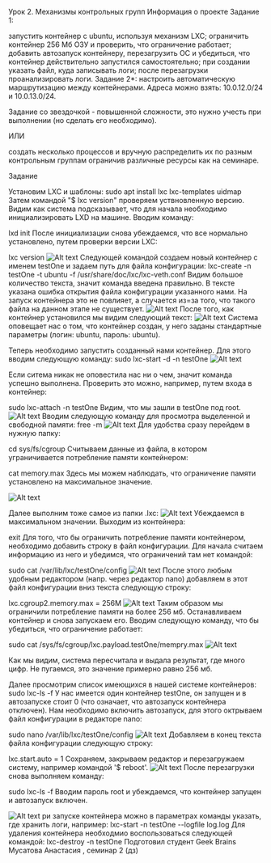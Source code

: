 Урок 2. Механизмы контрольных групп
Информация о проекте
Задание 1:

запустить контейнер с ubuntu, используя механизм LXC;
ограничить контейнер 256 Мб ОЗУ и проверить, что ограничение работает;
добавить автозапуск контейнеру, перезагрузить ОС и убедиться, что контейнер действительно запустился самостоятельно;
при создании указать файл, куда записывать логи;
после перезагрузки проанализировать логи.
Задание 2*: настроить автоматическую маршрутизацию между контейнерами. Адреса можно взять: 10.0.12.0/24 и 10.0.13.0/24.

Задание со звездочкой - повышенной сложности, это нужно учесть при выполнении (но сделать его необходимо).

ИЛИ

создать несколько процессов и вручную распределить их по разным контрольным группам ограничив различные ресурсы как на семинаре.

Задание

Установим LXC и шаблоны:
sudo apt install lxc lxc-templates uidmap
Затем командой "$ lxc version" проверяем уствновленную версию. Видим как система подсказывает, что для начала необходимо инициализировать LXD на машине. Вводим команду:

lxd init
После инициализации снова убеждаемся, что все нормально установлено, путем проверки версии LXC:

lxc version
![Alt text](image.png)
Следующей командой создаем новый контейнер с именем testOne и задаем путь для файла конфигурации:
lxc-create -n testOne -t ubuntu -f /usr/share/doc/lxc/lxc-veth.conf 
Видим большое количество текста, значит команда введена правильно. В тексте указана ошибка открытия файла конфигурации указанного нами. На запуск контейнера это не повлияет, а случается из=за того, что такого файла на данном этапе не существует.
![Alt text](image-1.png)
После того, как контейнер установился мы видим следующий текст:
![Alt text](image-2.png)
Система оповещает нас о том, что контейнер создан, у него заданы стандартные параметры (логин: ubuntu, пароль: ubuntu).

Теперь необходимо запустить созданный нами контейнер. Для этого вводим следующую команду:
sudo lxc-start -d -n testOne
![Alt text](image-3.png)

Если ситема никак не оповестила нас ни о чем, значит команда успешно выполнена. Проверить это можно, например, путем входа в контейнер:

sudo lxc-attach -n testOne
Видим, что мы зашли в testOne под root.
![Alt text](image-4.png)
Вводим следующую команду для просмотра выделенной и свободной памяти:
free -m
![Alt text](image-5.png)
Для удобства сразу перейдем в нужную папку:

cd sys/fs/cgroup
Считываем данные из файла, в котором уграничивается потребление памяти контейнером:

cat memory.max
Здесь мы можем наблюдать, что ограничение памяти установлено на максимальное значение.

![Alt text](image-6.png)

Далее выполним тоже самое из папки .lxc:
![Alt text](image-7.png)
Убеждаемся в максимальном значении. Выходим из контейнера:

exit
Для того, что бы ограничить потребление памяти контейнером, необходимо добавить строку в файл конфигурации. Для начала считаем информацию из него и убедимся, что ограничений там нет командой:

sudo cat /var/lib/lxc/testOne/config
![Alt text](image-8.png)
После этого любым удобным редактором (напр. через редактор nano) добавляем в этот файл конфигурации вниз текста следующую строку:

lxc.cgroup2.memory.max = 256M
![Alt text](image-9.png)
Таким образом мы ограничили потребление памяти на более 256 мб. Останавливаем контейнер и снова запускаем его. Вводим следующую команду, что бы убедиться, что ограничение работает:

sudo cat /sys/fs/cgroup/lxc.payload.testOne/mempry.max
![Alt text](image-10.png)

Как мы видим, система пересчитала и выдала результат, где много цифр. Не пугаемся, это значение примерно равно 256 мб.

Далее просмотрим список имеющихся в нашей системе контейнеров:
sudo lxc-ls -f
У нас имеется один контейнер testOne, он запущен и в автозапуске стоит 0 (что означает, что автозапуск контейнера отключен). Нам необходимо включить автозапуск, для этого октрываем файл конфигурации в редакторе nano:

sudo nano /var/lib/lxc/testOne/config 
![Alt text](image-11.png)
Добавляем в конец текста файла конфигурации следующую строку:

lxc.start.auto = 1
Сохраняем, закрываем редактор и перезагружаем систему, например командой '$ reboot'.
![Alt text](image-12.png)
После перезагрузки снова выполняем команду:

sudo lxc-ls -f
Вводим пароль root и убеждаемся, что контейнер запущен и автозапуск включен.

![Alt text](image-13.png)
ри запуске контейнера можно в параметрах команды указать, где хранить логи, например:
lxc-start -n testOne --logfile log.log
Для удаления контейнера необходмио воспользоваться следующей командой:
lxc-destroy -n testOne
Подготовил студент Geek Brains Мусатова Анастасия , семинар 2 (дз)